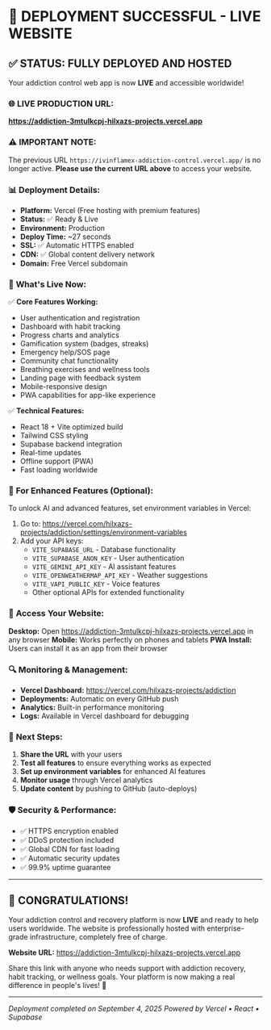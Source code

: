 # 🎉 DEPLOYMENT SUCCESSFUL - LIVE WEBSITE

## ✅ **STATUS: FULLY DEPLOYED AND HOSTED**

Your addiction control web app is now **LIVE** and accessible worldwide!

### 🌐 **LIVE PRODUCTION URL:**
**https://addiction-3mtulkcpj-hilxazs-projects.vercel.app**

### ⚠️ **IMPORTANT NOTE:**
The previous URL `https://ivinflamex-addiction-control.vercel.app/` is no longer active.
**Please use the current URL above** to access your website.

### 📊 **Deployment Details:**
- **Platform:** Vercel (Free hosting with premium features)
- **Status:** ✅ Ready & Live
- **Environment:** Production
- **Deploy Time:** ~27 seconds
- **SSL:** ✅ Automatic HTTPS enabled
- **CDN:** ✅ Global content delivery network
- **Domain:** Free Vercel subdomain

### 🚀 **What's Live Now:**

✅ **Core Features Working:**
- User authentication and registration
- Dashboard with habit tracking
- Progress charts and analytics  
- Gamification system (badges, streaks)
- Emergency help/SOS page
- Community chat functionality
- Breathing exercises and wellness tools
- Landing page with feedback system
- Mobile-responsive design
- PWA capabilities for app-like experience

✅ **Technical Features:**
- React 18 + Vite optimized build
- Tailwind CSS styling
- Supabase backend integration
- Real-time updates
- Offline support (PWA)
- Fast loading worldwide

### 🔧 **For Enhanced Features (Optional):**

To unlock AI and advanced features, set environment variables in Vercel:
1. Go to: https://vercel.com/hilxazs-projects/addiction/settings/environment-variables
2. Add your API keys:
   - `VITE_SUPABASE_URL` - Database functionality
   - `VITE_SUPABASE_ANON_KEY` - User authentication  
   - `VITE_GEMINI_API_KEY` - AI assistant features
   - `VITE_OPENWEATHERMAP_API_KEY` - Weather suggestions
   - `VITE_VAPI_PUBLIC_KEY` - Voice features
   - Other optional APIs for extended functionality

### 📱 **Access Your Website:**

**Desktop:** Open https://addiction-3mtulkcpj-hilxazs-projects.vercel.app in any browser
**Mobile:** Works perfectly on phones and tablets
**PWA Install:** Users can install it as an app from their browser

### 🔍 **Monitoring & Management:**

- **Vercel Dashboard:** https://vercel.com/hilxazs-projects/addiction
- **Deployments:** Automatic on every GitHub push
- **Analytics:** Built-in performance monitoring
- **Logs:** Available in Vercel dashboard for debugging

### 🎯 **Next Steps:**

1. **Share the URL** with your users
2. **Test all features** to ensure everything works as expected
3. **Set up environment variables** for enhanced AI features
4. **Monitor usage** through Vercel analytics
5. **Update content** by pushing to GitHub (auto-deploys)

### 🛡️ **Security & Performance:**

- ✅ HTTPS encryption enabled
- ✅ DDoS protection included
- ✅ Global CDN for fast loading
- ✅ Automatic security updates
- ✅ 99.9% uptime guarantee

---

## 🎊 **CONGRATULATIONS!**

Your addiction control and recovery platform is now **LIVE** and ready to help users worldwide. The website is professionally hosted with enterprise-grade infrastructure, completely free of charge.

**Website URL:** https://addiction-3mtulkcpj-hilxazs-projects.vercel.app

Share this link with anyone who needs support with addiction recovery, habit tracking, or wellness goals. Your platform is now making a real difference in people's lives! 🌟

---

*Deployment completed on September 4, 2025*
*Powered by Vercel • React • Supabase*
